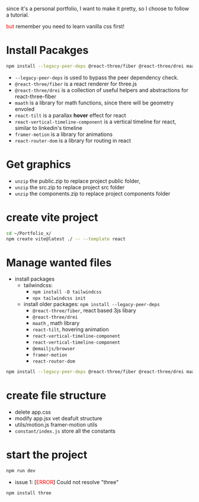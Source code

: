 since it's a personal portfolio, I want to make it pretty, so I choose to follow a tutorial. 

<font color=red>but</font> remember you need to learn vanilla css first!

# Install Pacakges
```bash
npm install --legacy-peer-deps @react-three/fiber @react-three/drei maath react-tilt react-vertical-timeline-component @emailjs/browser framer-motion react-router-dom
```

- `--legacy-peer-deps` is used to bypass the peer dependency check. 
- `@react-three/fiber` is a react renderer for three.js
- `@react-three/drei` is a collection of useful helpers and abstractions for react-three-fiber
- `maath` is a library for math functions, since there will be geometry envoled
- `react-tilt` is a parallax **hover** effect for react
- `react-vertical-timeline-component` is a vertical timeline for react, similar to linkedin's timeline
- `framer-motion` is a library for animations
- `react-router-dom` is a library for routing in react

# Get graphics
- `unzip` the public.zip to replace project public folder,
- `unzip` the src.zip to replace project src folder
- `unzip` the components.zip to replace project components folder

# create vite project
```bash
cd ~/Portfolio_x/
npm create vite@latest ./ -- --template react
```

# Manage wanted files
- install packages
    - tailwindcss: 
        - `npm install -D tailwindcss`
        - `npx tailwindcss init`
    - install older packages: `npm install --legacy-peer-deps`
        - `@react-three/fiber`, react based 3js libary
        - `@react-three/drei`
        - `maath` , math library
        - `react-tilt`, hovering animation
        - `react-vertical-timeline-component`
        - `react-vertical-timeline-component`
        - `@emailjs/browser`
        - `framer-motion`
        - `react-router-dom`

```bash
npm install --legacy-peer-deps @react-three/fiber @react-three/drei maath react-tilt react-vertical-timeline-component @emailjs/browser framer-motion react-router-dom
```

# create file structure
- delete app.css
- modify app.jsx vet deafult structure
- utils/motion.js framer-motion utils
- `constant/index.js` store all the constants

# start the project
```bash
npm run dev
```

- issue 1: [<font color=red>ERROR</font>] Could not resolve "three"
```bash
npm install three
```

